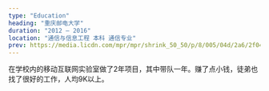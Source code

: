 ```yaml
---
type: "Education"
heading: "重庆邮电大学"
duration: "2012 – 2016"
location: "通信与信息工程 本科 通信专业"
prev: https://media.licdn.com/mpr/mpr/shrink_50_50/p/8/005/04d/2a6/2f04dd2.png
---
```


在学校内的移动互联网实验室做了2年项目，其中带队一年。赚了点小钱，徒弟也找了很好的工作，人均9K以上。